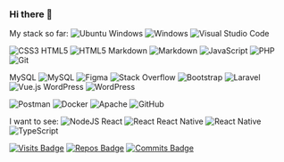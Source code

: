 ### Hi there 👋

<!--
**Lucas-M-R/Lucas-M-R** is a ✨ _special_ ✨ repository because its `README.md` (this file) appears on your GitHub profile.

Here are some ideas to get you started:

- 🔭 I’m currently working on a project involving horses, food and laravel.
- 🌱 I’m currently learning typescript, nodejs & react, everything.
- 👯 I’m looking to collaborate on some big projects like web applications & Saas
- 🤔 I’m looking for help with my skills
- 💬 Ask me about everything but 
- 📫 How to reach me: ...
- 😄 Pronouns: ...
- ⚡ Fun fact: ...
-->
My stack so far:
![Ubuntu](https://img.shields.io/badge/Ubuntu-E95420?style=for-the-badge&logo=ubuntu&logoColor=white)
Windows 	![Windows](https://img.shields.io/badge/Windows-0078D6?style=for-the-badge&logo=windows&logoColor=white)
![Visual Studio Code](https://img.shields.io/badge/Visual%20Studio%20Code-0078d7.svg?style=for-the-badge&logo=visual-studio-code&logoColor=white)

![CSS3](https://img.shields.io/badge/css3-%231572B6.svg?style=for-the-badge&logo=css3&logoColor=white)
HTML5 	![HTML5](https://img.shields.io/badge/html5-%23E34F26.svg?style=for-the-badge&logo=html5&logoColor=white)
Markdown 	![Markdown](https://img.shields.io/badge/markdown-%23000000.svg?style=for-the-badge&logo=markdown&logoColor=white)
![JavaScript](https://img.shields.io/badge/javascript-%23323330.svg?style=for-the-badge&logo=javascript&logoColor=%23F7DF1E)
![PHP](https://img.shields.io/badge/php-%23777BB4.svg?style=for-the-badge&logo=php&logoColor=white)
![Git](https://img.shields.io/badge/git-%23F05033.svg?style=for-the-badge&logo=git&logoColor=white)


MySQL 	![MySQL](https://img.shields.io/badge/mysql-%2300f.svg?style=for-the-badge&logo=mysql&logoColor=white)
![Figma](https://img.shields.io/badge/figma-%23F24E1E.svg?style=for-the-badge&logo=figma&logoColor=white)
![Stack Overflow](https://img.shields.io/badge/-Stackoverflow-FE7A16?style=for-the-badge&logo=stack-overflow&logoColor=white)
![Bootstrap](https://img.shields.io/badge/bootstrap-%23563D7C.svg?style=for-the-badge&logo=bootstrap&logoColor=white)
![Laravel](https://img.shields.io/badge/laravel-%23FF2D20.svg?style=for-the-badge&logo=laravel&logoColor=white)
![Vue.js](https://img.shields.io/badge/vuejs-%2335495e.svg?style=for-the-badge&logo=vuedotjs&logoColor=%234FC08D)
WordPress 	![WordPress](https://img.shields.io/badge/WordPress-%23117AC9.svg?style=for-the-badge&logo=WordPress&logoColor=white)

![Postman](https://img.shields.io/badge/Postman-FF6C37?style=for-the-badge&logo=postman&logoColor=white)
![Docker](https://img.shields.io/badge/docker-%230db7ed.svg?style=for-the-badge&logo=docker&logoColor=white)
![Apache](https://img.shields.io/badge/apache-%23D42029.svg?style=for-the-badge&logo=apache&logoColor=white)
![GitHub](https://img.shields.io/badge/github-%23121011.svg?style=for-the-badge&logo=github&logoColor=white)

I want to see:
![NodeJS](https://img.shields.io/badge/node.js-6DA55F?style=for-the-badge&logo=node.js&logoColor=white)
React 	![React](https://img.shields.io/badge/react-%2320232a.svg?style=for-the-badge&logo=react&logoColor=%2361DAFB)
React Native 	![React Native](https://img.shields.io/badge/react_native-%2320232a.svg?style=for-the-badge&logo=react&logoColor=%2361DAFB)
![TypeScript](https://img.shields.io/badge/typescript-%23007ACC.svg?style=for-the-badge&logo=typescript&logoColor=white)


[![Visits Badge](https://badges.pufler.dev/visits/Lucas-M-R/git-badges)](https://badges.pufler.dev)
[![Repos Badge](https://badges.pufler.dev/repos/Lucas-M-R)](https://badges.pufler.dev)
[![Commits Badge](https://badges.pufler.dev/commits/monthly/Lucas-M-R)](https://badges.pufler.dev)
